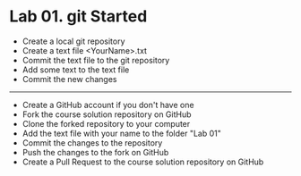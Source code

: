 # Lab 01. git Started

- Create a local git repository
- Create a text file \<YourName\>.txt
- Commit the text file to the git repository
- Add some text to the text file
- Commit the new changes

---

- Create a GitHub account if you don't have one
- Fork the course solution repository on GitHub
- Clone the forked repository to your computer
- Add the text file with your name to the folder "Lab 01"
- Commit the changes to the repository
- Push the changes to the fork on GitHub
- Create a Pull Request to the course solution repository on GitHub
